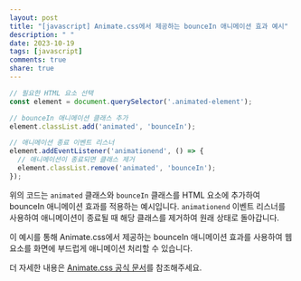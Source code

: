 ```yaml
---
layout: post
title: "[javascript] Animate.css에서 제공하는 bounceIn 애니메이션 효과 예시"
description: " "
date: 2023-10-19
tags: [javascript]
comments: true
share: true
---
```


```javascript
// 필요한 HTML 요소 선택
const element = document.querySelector('.animated-element');

// bounceIn 애니메이션 클래스 추가
element.classList.add('animated', 'bounceIn');

// 애니메이션 종료 이벤트 리스너
element.addEventListener('animationend', () => {
  // 애니메이션이 종료되면 클래스 제거
  element.classList.remove('animated', 'bounceIn');
});
```

위의 코드는 `animated` 클래스와 `bounceIn` 클래스를 HTML 요소에 추가하여 bounceIn 애니메이션 효과를 적용하는 예시입니다. `animationend` 이벤트 리스너를 사용하여 애니메이션이 종료될 때 해당 클래스를 제거하여 원래 상태로 돌아갑니다.

이 예시를 통해 Animate.css에서 제공하는 bounceIn 애니메이션 효과를 사용하여 웹 요소를 화면에 부드럽게 애니메이션 처리할 수 있습니다.

더 자세한 내용은 [Animate.css 공식 문서](https://animate.style/)를 참조해주세요.